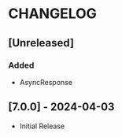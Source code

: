 CHANGELOG
=========

## [Unreleased]
### Added
- AsyncResponse

## [7.0.0] - 2024-04-03
- Initial Release
